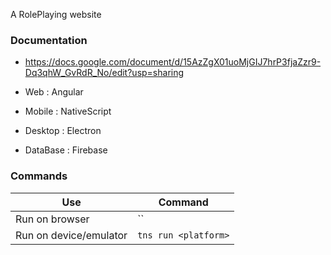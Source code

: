 
A RolePlaying website

### Documentation
- https://docs.google.com/document/d/15AzZgX01uoMjGIJ7hrP3fjaZzr9-Dq3qhW_GvRdR_No/edit?usp=sharing

- Web : Angular
- Mobile : NativeScript
- Desktop : Electron
- DataBase : Firebase

### Commands

Use | Command
------------ | -------------
Run on browser | ``
Run on device/emulator | `tns run <platform>`
